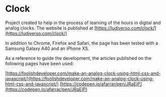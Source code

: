 # Clock

Project created to help in the process of learning of the hours in digital and analog clocks. The website is published at [https://ludiverso.com/clock/](https://ludiverso.com/clock/)

In addition to Chrome, Firefox and Safari, the page has been tested with a Samsung Galaxy A40 and an iPhone XS.

As a reference to guide the development, the articles published on the following pages have been used:
 
[https://foolishdeveloper.com/make-an-analog-clock-using-html-css-and-javascript/](https://foolishdeveloper.com/make-an-analog-clock-using-html-css-and-javascript/)
[https://codepen.io/afarrar/pen/JRaEjP](https://codepen.io/afarrar/pen/JRaEjP)
